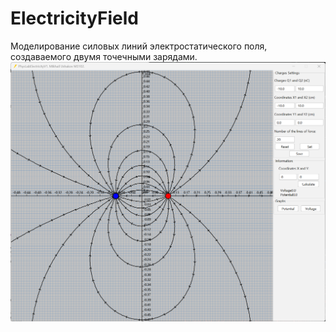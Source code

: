 # ElectricityField
Моделирование силовых линий электростатического поля, создаваемого двумя точечными зарядами.
![Screenshot](/images/screen.png)
